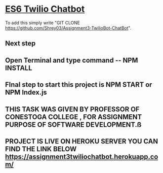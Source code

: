# <a href="https://github.com/Shrey03/Assignment3-TwilioBot-ChatBot" target="_blank">ES6 Twilio Chatbot</a>

To add this simply write "GIT CLONE https://github.com/Shrey03/Assignment3-TwilioBot-ChatBot".

Next step 
-----
Open Terminal and type command -- NPM INSTALL
-----
FInal step to start this project is NPM START or NPM Index.js
-----
THIS TASK WAS GIVEN BY PROFESSOR OF CONESTOGA COLLEGE , FOR ASSIGNMENT PURPOSE OF SOFTWARE DEVELOPMENT.ß
-----

PROJECT IS LIVE ON HEROKU SERVER YOU CAN FIND THE LINK BELOW
https://assignment3twiliochatbot.herokuapp.com/
--------------




